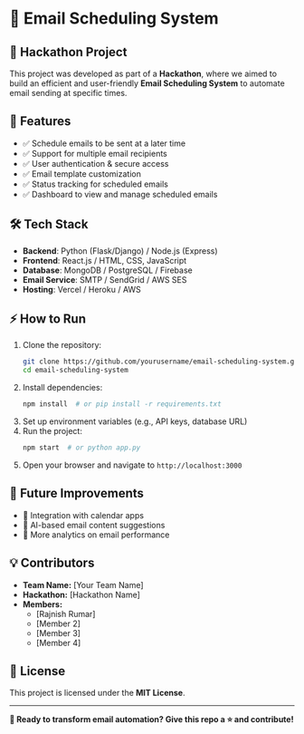 # 📩 Email Scheduling System

## 🚀 Hackathon Project
This project was developed as part of a **Hackathon**, where we aimed to build an efficient and user-friendly **Email Scheduling System** to automate email sending at specific times.

## 📌 Features
- ✅ Schedule emails to be sent at a later time
- ✅ Support for multiple email recipients
- ✅ User authentication & secure access
- ✅ Email template customization
- ✅ Status tracking for scheduled emails
- ✅ Dashboard to view and manage scheduled emails

## 🛠️ Tech Stack
- **Backend**: Python (Flask/Django) / Node.js (Express)
- **Frontend**: React.js / HTML, CSS, JavaScript
- **Database**: MongoDB / PostgreSQL / Firebase
- **Email Service**: SMTP / SendGrid / AWS SES
- **Hosting**: Vercel / Heroku / AWS

## ⚡ How to Run
1. Clone the repository:
   ```bash
   git clone https://github.com/yourusername/email-scheduling-system.git
   cd email-scheduling-system
   ```
2. Install dependencies:
   ```bash
   npm install  # or pip install -r requirements.txt
   ```
3. Set up environment variables (e.g., API keys, database URL)
4. Run the project:
   ```bash
   npm start  # or python app.py
   ```
5. Open your browser and navigate to `http://localhost:3000`

## 🎯 Future Improvements
- 📌 Integration with calendar apps
- 📌 AI-based email content suggestions
- 📌 More analytics on email performance

## 💡 Contributors
- **Team Name:** [Your Team Name]
- **Hackathon:** [Hackathon Name]
- **Members:**
  - [Rajnish Rumar]
  - [Member 2]
  - [Member 3]
  - [Member 4]

## 📜 License
This project is licensed under the **MIT License**.

---

**🚀 Ready to transform email automation? Give this repo a ⭐ and contribute!**

